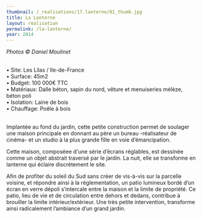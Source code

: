 ```yaml
---
thumbnail: /_realisations/17.lanterne/01_thumb.jpg
title: La Lanterne
layout: realisation
permalink: /la-lanterne/
year: 2014
---
```


<i>Photos © Daniel Moulinet</i>

<br>&bull; Site: Les Lilas / Ile-de-France
<br>&bull; Surface: 45m2
<br>&bull; Budget: 100 000€ TTC
<br>&bull; Matériaux: Dalle béton, sapin du nord, vêture et menuiseries mélèze, béton poli
<br>&bull; Isolation: Laine de bois
<br>&bull; Chauffage: Poêle à bois

<br>Implantée au fond du jardin, cette petite  construction permet de soulager une maison principale en donnant au père un bureau -réalisateur de cinéma- et un studio à la plus grande fille en voie d’émancipation.

Cette maison, composé​e​​e​ d'une série d’écrans réglables, est dessinée comme un objet abstrait traversé par le jardin. La nuit, elle se transforme en lanterne qui éclaire discrètement le site.

Afin de profiter du soleil du Sud sans créer de vis-à-vis sur la parcelle voisine, et répondre ainsi à la réglementation, un patio lumineux bordé d’un écran en verre dépoli s’intercale entre la maison et la limite de propriété.
Ce patio, lieu de vie et de circulation entre dehors et dedans, contribue à brouiller la limite intérieur/extérieur.
Une très petite intervention, transforme ainsi radicalement l’ambiance d’un grand jardin. 




